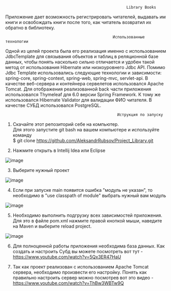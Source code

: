 
                                                         Library Books

Приложение дает возможность регистрировать читателей, выдавать им книги и освобождать книги после того, как читатель возвратил их обратно в библиотеку.

                                                   Использованные технологии
                                                       
Одной из целей проекта была его реализация именно с использованием JdbcTemplate для связывания объектов и таблиц в реляционной базе данных, чтобы понять
насколько сильно отличается и удобен такой метод от использования Hibernate или низкоуровнего Jdbc API. Помимо Jdbc Template использовались следующие технологии
и зависимости: spring-core, spring-context, spring-web, spring-mvc, servlet-api. В качестве веб-сервера и контейнера сервелетов использовался Apache Tomcat. 
Для отображения реализованной back части приложения использовался Thymeleaf для 6.0 версии Spring Framework. 
К тому же использовался Hibernate Validator для валидации ФИО читателя. В качестве СУБД использовался PostgreSQL.


                                                     Иструкция по запуску
                                                             
1. Скачайте этот репозиторий себе на компьютер.                                               
Для этого запустите git bash на вашем компьютере и используйте команду                                                                          
$ git clone https://github.com/AleksandrRubsov/Project_Library.git

2. Нажмите открыть в Intellij Idea или Eclipse

![image](https://user-images.githubusercontent.com/70627203/223421496-5f28b15b-06b2-4115-b081-34a13877d647.png)

3. Выберите нужный проект

![image](https://user-images.githubusercontent.com/70627203/223423974-6ad9c347-d917-4d23-86b9-54d0c49db21f.png)

4. Если при запуске main появится ошибка "модуль не указан", то необходимо в "use classpath of module" выбрать нужный вам модуль 

![image](https://user-images.githubusercontent.com/70627203/223425188-e554f5e1-8357-43dc-95b8-a3c94087f31c.png)

5. Необходимо выполнить подгрузку всех зависимостей приложения. Для это в файле pom.xml нажмите правой кнопкой мыши, наведите на Maven и выберите reload project.

![image](https://user-images.githubusercontent.com/70627203/223429548-b74675ab-6f4d-4b19-9457-5e809c383172.png)

6. Для полноценной работы приложения необходима база данных. Как создать и настроить Субд вы можете посмотреть вот тут - https://www.youtube.com/watch?v=5Qx3ER47HaU


6. Так как проект реализован с использованием Apache Tomcat сервера, необходимо произвести его настройку. 
  Понять как правильно настроить сервер можно посмотрев вот это видео - https://www.youtube.com/watch?v=ThBw3WBTw9Q



